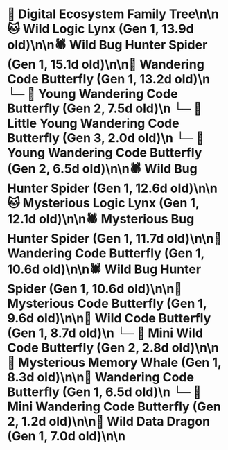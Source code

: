 # 🌳 Digital Ecosystem Family Tree\n\n🐱 Wild Logic Lynx (Gen 1, 13.9d old)\n\n🕷️ Wild Bug Hunter Spider (Gen 1, 15.1d old)\n\n🦋 Wandering Code Butterfly (Gen 1, 13.2d old)\n  └─ 🦋 Young Wandering Code Butterfly (Gen 2, 7.5d old)\n    └─ 🦋 Little Young Wandering Code Butterfly (Gen 3, 2.0d old)\n  └─ 🦋 Young Wandering Code Butterfly (Gen 2, 6.5d old)\n\n🕷️ Wild Bug Hunter Spider (Gen 1, 12.6d old)\n\n🐱 Mysterious Logic Lynx (Gen 1, 12.1d old)\n\n🕷️ Mysterious Bug Hunter Spider (Gen 1, 11.7d old)\n\n🦋 Wandering Code Butterfly (Gen 1, 10.6d old)\n\n🕷️ Wild Bug Hunter Spider (Gen 1, 10.6d old)\n\n🦋 Mysterious Code Butterfly (Gen 1, 9.6d old)\n\n🦋 Wild Code Butterfly (Gen 1, 8.7d old)\n  └─ 🦋 Mini Wild Code Butterfly (Gen 2, 2.8d old)\n\n🐋 Mysterious Memory Whale (Gen 1, 8.3d old)\n\n🦋 Wandering Code Butterfly (Gen 1, 6.5d old)\n  └─ 🦋 Mini Wandering Code Butterfly (Gen 2, 1.2d old)\n\n🐉 Wild Data Dragon (Gen 1, 7.0d old)\n\n